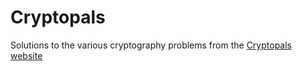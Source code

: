 # Cryptopals
Solutions to the various cryptography problems from the [Cryptopals website](https://cryptopals.com/)
